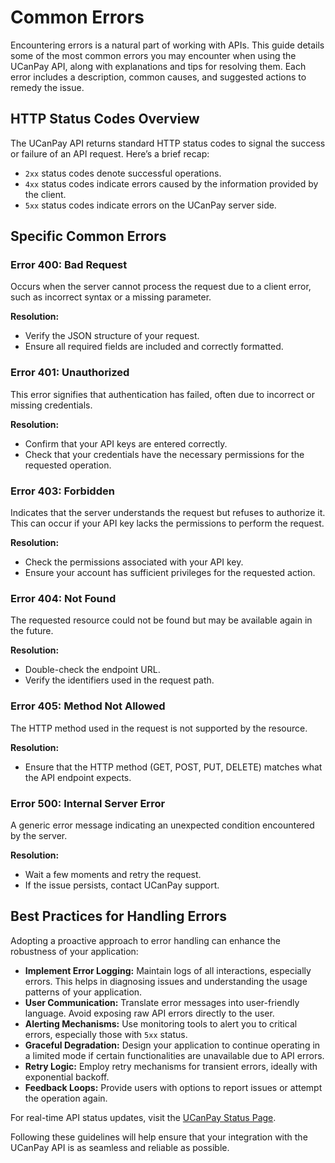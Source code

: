 # Common Errors

Encountering errors is a natural part of working with APIs. This guide details some of the most common errors you may
encounter when using the UCanPay API, along with explanations and tips for resolving them. Each error includes a
description, common causes, and suggested actions to remedy the issue.

## HTTP Status Codes Overview

The UCanPay API returns standard HTTP status codes to signal the success or failure of an API request. Here’s a brief
recap:

- `2xx` status codes denote successful operations.
- `4xx` status codes indicate errors caused by the information provided by the client.
- `5xx` status codes indicate errors on the UCanPay server side.

## Specific Common Errors

### Error 400: Bad Request

Occurs when the server cannot process the request due to a client error, such as incorrect syntax or a missing
parameter.

**Resolution:**

- Verify the JSON structure of your request.
- Ensure all required fields are included and correctly formatted.

### Error 401: Unauthorized

This error signifies that authentication has failed, often due to incorrect or missing credentials.

**Resolution:**

- Confirm that your API keys are entered correctly.
- Check that your credentials have the necessary permissions for the requested operation.

### Error 403: Forbidden

Indicates that the server understands the request but refuses to authorize it. This can occur if your API key lacks the
permissions to perform the request.

**Resolution:**

- Check the permissions associated with your API key.
- Ensure your account has sufficient privileges for the requested action.

### Error 404: Not Found

The requested resource could not be found but may be available again in the future.

**Resolution:**

- Double-check the endpoint URL.
- Verify the identifiers used in the request path.

### Error 405: Method Not Allowed

The HTTP method used in the request is not supported by the resource.

**Resolution:**

- Ensure that the HTTP method (GET, POST, PUT, DELETE) matches what the API endpoint expects.

### Error 500: Internal Server Error

A generic error message indicating an unexpected condition encountered by the server.

**Resolution:**

- Wait a few moments and retry the request.
- If the issue persists, contact UCanPay support.

## Best Practices for Handling Errors

Adopting a proactive approach to error handling can enhance the robustness of your application:

- **Implement Error Logging:** Maintain logs of all interactions, especially errors. This helps in diagnosing issues and
  understanding the usage patterns of your application.
- **User Communication:** Translate error messages into user-friendly language. Avoid exposing raw API errors directly
  to the user.
- **Alerting Mechanisms:** Use monitoring tools to alert you to critical errors, especially those with `5xx` status.
- **Graceful Degradation:** Design your application to continue operating in a limited mode if certain functionalities
  are unavailable due to API errors.
- **Retry Logic:** Employ retry mechanisms for transient errors, ideally with exponential backoff.
- **Feedback Loops:** Provide users with options to report issues or attempt the operation again.

For real-time API status updates, visit the [UCanPay Status Page](https://status.ucanpay.ca).

Following these guidelines will help ensure that your integration with the UCanPay API is as seamless and reliable as
possible.
